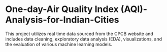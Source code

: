 # One-day-Air Quality Index (AQI)-Analysis-for-Indian-Cities
This project utilizes real time data sourced from the CPCB website and includes data cleaning, exploratory data analysis (EDA), visualizations, and the evaluation of various machine learning models.
